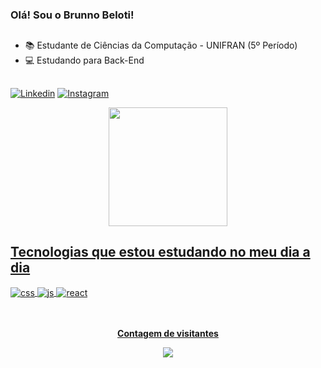 ### Olá! Sou o Brunno Beloti!
##
- 📚 Estudante de Ciências da Computação - UNIFRAN (5º Período)
- 💻 Estudando para Back-End
##

[![ Linkedin ](https://img.shields.io/badge/LinkedIn-0077B5?style=for-the-badge&logo=linkedin&logoColor=white)](https://www.linkedin.com/in/brunno-beloti-433425232/)
[![ Instagram ](https://img.shields.io/badge/Instagram-E4405F?style=for-the-badge&logo=instagram&logoColor=white)](https://www.instagram.com/brunno_beloti/)

  
<div align="center">
  <a href="https://github.com/brunnobeloti">
  
  <img height="190em" src="https://github-readme-stats.vercel.app/api/top-langs/?username=brunnobeloti&layout=compact&langs_count=7&theme=radical"/>
</div>

##  Tecnologias que estou estudando no meu dia a dia

<div style="display: inline_block">
  <img align="center" alt="css" src="https://img.shields.io/badge/Python-14354C?style=for-the-badge&logo=python&logoColor=white" />  
  <img align="center" alt="js" src="https://img.shields.io/badge/Java-ED8B00?style=for-the-badge&logo=java&logoColor=white" />
  <img align="center" alt="react" src="https://img.shields.io/badge/MySQL-00000F?style=for-the-badge&logo=mysql&logoColor=white" />
</div><br/>

 

<div align="center">
<br><p align="center"><b>Contagem de visitantes</b></p>  
<p align="center"><img align="center" src="https://profile-counter.glitch.me/{brunnobeloti}/count.svg" /></p>
<br>
</div>
  
